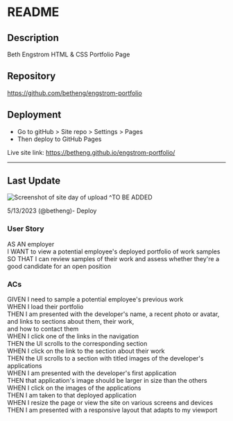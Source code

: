# README
## Description
Beth Engstrom HTML & CSS Portfolio Page

## Repository
https://github.com/betheng/engstrom-portfolio

## Deployment
- Go to gitHub > Site repo > Settings > Pages
- Then deploy to GitHub Pages

Live site link: https://betheng.github.io/engstrom-portfolio/
_____________________________
## Last Update
![Screenshot of site day of upload](./assets/images/HoriseonSite-screenshot.png)
^TO BE ADDED

5/13/2023 (@betheng)- Deploy
### User Story
AS AN employer<br />
I WANT to view a potential employee's deployed portfolio of work samples<br />
SO THAT I can review samples of their work and assess whether they're a good candidate for an open position<br />

### ACs
GIVEN I need to sample a potential employee's previous work<br />
WHEN I load their portfolio<br />
THEN I am presented with the developer's name, a recent photo or avatar, and links to sections about them, their work, <br />and how to contact them<br />
WHEN I click one of the links in the navigation<br />
THEN the UI scrolls to the corresponding section<br />
WHEN I click on the link to the section about their work<br />
THEN the UI scrolls to a section with titled images of the developer's applications<br />
WHEN I am presented with the developer's first application<br />
THEN that application's image should be larger in size than the others<br />
WHEN I click on the images of the applications<br />
THEN I am taken to that deployed application<br />
WHEN I resize the page or view the site on various screens and devices<br />
THEN I am presented with a responsive layout that adapts to my viewport